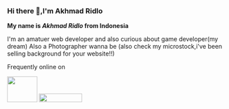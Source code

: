 ### Hi there 👋,I'm Akhmad Ridlo

<b>My name is <i>Akhmad Ridlo</i> from Indonesia</b>

I'm an amatuer web developer and also curious about game developer(my dream)
Also a Photographer wanna be (also check my microstock,i've been selling background for your website!!)

Frequently online on

<a href="https://www.instagram.com/lumirenz" target="_blank"><img height="60px" width="70px" src="http://clipart-library.com/images_k/instagram-png-transparent/instagram-png-transparent-1.png"></a>
<a href="https://www.shutterstock.com/g/Akhmad+Ridlo" target="_blank"><img height="20px" width="100px" src="https://cdn.freebiesupply.com/logos/large/2x/shutterstock-logo-png-transparent.png"></a>


<!--
**akhmdrdlo/akhmdrdlo** is a ✨ _special_ ✨ repository because its `README.md` (this file) appears on your GitHub profile.

Here are some ideas to get you started:

- 🔭 I’m currently working on ...
- 🌱 I’m currently learning ...
- 👯 I’m looking to collaborate on ...
- 🤔 I’m looking for help with ...
- 💬 Ask me about ...
- 📫 How to reach me: ...
- 😄 Pronouns: ...
- ⚡ Fun fact: ...
-->
